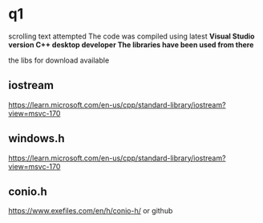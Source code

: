 # q1
scrolling text attempted
The code was compiled using latest **Visual Studio version C++ desktop developer
The libraries have been used from there**

the libs for download available
## iostream
  https://learn.microsoft.com/en-us/cpp/standard-library/iostream?view=msvc-170 
## windows.h
  https://learn.microsoft.com/en-us/cpp/standard-library/iostream?view=msvc-170
## conio.h
  https://www.exefiles.com/en/h/conio-h/ or github
